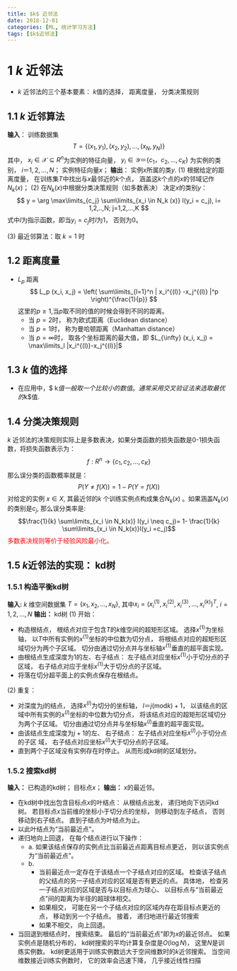 ```yaml
---
title: $k$ 近邻法
date: 2018-12-01
categories: [ML, 统计学习方法]
tags: [$k$近邻法]
---
```

# 1 $k$ 近邻法
- $k$ 近邻法的三个基本要素： $k$值的选择， 距离度量， 分类决策规则
## 1.1 $k$ 近邻算法
**输入**： 训练数据集
$$
T = \{ (x_1, y_1), (x_2, y_2),..., (x_N, y_N)\}
$$
其中， $x_i \in \mathcal{X}  \subseteq R^n$为实例的特征向量， $y_i \in  \mathcal{Y} ＝\{c_1， c_2,…,c_K\}$ 为实例的类别， $i＝1,2,…,N$； 实例特征向量$x$；
**输出**： 实例$x$所属的类$y$.
(1)  根据给定的距离度量， 在训练集$T$中找出与$x$最邻近的$k$个点， 涵盖这$k$个点的$x$的邻域记作$N_k(x)$；
(2) 在$N_k(x)$中根据分类决策规则（如多数表决） 决定$x$的类别$y$：
$$
y = \arg \max\limits_{c_j} \sum\limits_{x_i \in N_k (x)} I(y_i = c_j), i= 1,2,..,N; j=1,2,...,K
$$
式中$I$为指示函数，即当$y_i = c_j$时$I$为1， 否则为0。

(3) 最近邻算法：取 $k=1$ 时

## 1.2 距离度量
- $L_p$ 距离
    $$
    L_p (x_i, x_j) = \left( \sum\limits_{l=1}^n | x_i^{(l)} -x_j^{(l)} |^p \right)^{\frac{1}{p}}
    $$
	这里的$p\geq 1$,当$p​$取不同的值的时候会得到不同的距离。
	- 当 $p=2$时， 称为欧式距离（Euclidean distance）
	- 当 $p=1$时， 称为曼哈顿距离（Manhattan distance）
	- 当 $p=\infty$时， 取各个坐标距离的最大值，即 $L_{\infty} (x_i, x_j) = \max\limits_l |x_i^{(l)}-x_j^{(l)}|$

## 1.3 $k$ 值的选择
- 在应用中，$ k$值一般取一个比较小的数值。 通常采用交叉验证法来选取最优的$k$值.

## 1.4 分类决策规则
$k$ 近邻法的决策规则实际上是多数表决，如果分类函数的损失函数是0-1损失函数，将损失函数表示为：
$$f: R^n \rightarrow \{ c_1, c_2, ..., c_K \}$$
那么误分类的函数概率就是：
$$P(Y \neq f(X)) = 1-P(Y=f(X))$$
对给定的实例 $x \in X$, 其最近邻的$k$ 个训练实例点构成集合$N_k (x)$ 。如果涵盖$N_k(x)$ 的类别是$c_j$, 那么误分类率是:
$$\frac{1}{k} \sum\limits_{x_i \in N_k(x)} I(y_i \neq c_j)= 1- \frac{1}{k} \sum\limits_{x_i \in N_k(x)}I(y_i =c_j)$$ 
<font color=red>多数表决规则等价于经验风险最小化。</font>

## 1.5 $k$近邻法的实现： kd树
### 1.5.1 构造平衡kd树
**输入:** $k$ 维空间数据集 $T = \{ x_1, x_2, ..., x_N \}$, 其中$x_i = (x_i^{(1)}, x_i^{(2)}, x_i^{(3)}, ..., x_i^{(k)})^T$, $i = 1, 2, ..., N$
**输出：** kd树
(1) 开始：
- 构造根结点， 根结点对应于包含$T$的$k$维空间的超矩形区域。 选择$x^{(1)}$为坐标轴， 以$T$中所有实例的$x^{(1)}$坐标的中位数为切分点， 将根结点对应的超矩形区域切分为两个子区域。 切分由通过切分点并与坐标轴$x^{(1)}$垂直的超平面实现。
- 由根结点生成深度为1的左、右子结点： 左子结点对应坐标$x^{(1)}$小于切分点的子区域， 右子结点对应于坐标$x^{(1)}$大于切分点的子区域。
- 将落在切分超平面上的实例点保存在根结点。

(2) 重复：
- 对深度为$j$的结点， 选择$x^{(l)}$为切分的坐标轴， $l＝j( \text{mod} k)+1$， 以该结点的区域中所有实例的$x^{(l)}$坐标的中位数为切分点， 将该结点对应的超矩形区域切分为两个子区域。 切分由通过切分点并与坐标轴$x^{(l)}$垂直的超平面实现。
- 由该结点生成深度为$j+1$的左、 右子结点： 左子结点对应坐标$x^{(l)}$小于切分点的子区
域， 右子结点对应坐标$x^{(l)}$大于切分点的子区域。
- 直到两个子区域没有实例存在时停止。 从而形成kd树的区域划分。

### 1.5.2 搜索kd树
**输入：**  已构造的kd树； 目标点$x$；
**输出：** $x$的最近邻。
- 在kd树中找出包含目标点$x$的叶结点： 从根结点出发， 递归地向下访问kd树。 若目标点$x$当前维的坐标小于切分点的坐标， 则移动到左子结点， 否则移动到右子结点。 直到子结点为叶结点为止。
- 以此叶结点为“当前最近点”。
- 递归地向上回退， 在每个结点进行以下操作：
  - a. 如果该结点保存的实例点比当前最近点距离目标点更近， 则以该实例点为“当前最近点”。
  - b.
  	- 当前最近点一定存在于该结点一个子结点对应的区域。 检查该子结点的父结点的另一子结点对应的区域是否有更近的点。 具体地， 检查另一子结点对应的区域是否与以目标点为球心、 以目标点与“当前最近点”间的距离为半径的超球体相交。
  	- 如果相交， 可能在另一个子结点对应的区域内存在距目标点更近的点， 移动到另一个子结点。 接着， 递归地进行最近邻搜索
  	- 如果不相交， 向上回退。
- 当回退到根结点时， 搜索结束。 最后的“当前最近点”即为$x$的最近邻点。 如果实例点是随机分布的， kd树搜索的平均计算复杂度是$O(\log N)$， 这里$N$是训练实例数。 kd树更适用于训练实例数远大于空间维数时的$k$近邻搜索。 当空间维数接近训练实例数时， 它的效率会迅速下降， 几乎接近线性扫描
